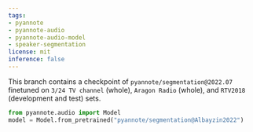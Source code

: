 ```yaml
---
tags:
- pyannote
- pyannote-audio
- pyannote-audio-model
- speaker-segmentation
license: mit
inference: false
---
```


This branch contains a checkpoint of `pyannote/segmentation@2022.07` finetuned on `3/24 TV channel` (whole), `Aragon Radio` (whole), and `RTV2018` (development and test) sets.

```python
from pyannote.audio import Model
model = Model.from_pretrained("pyannote/segmentation@Albayzin2022")
```


